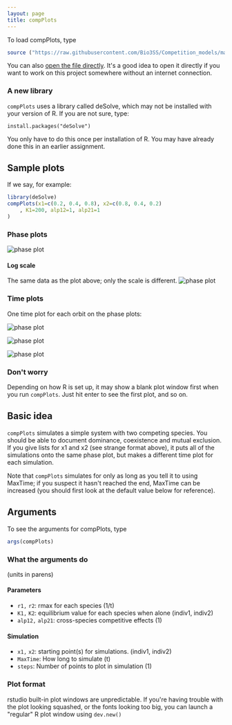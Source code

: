 ```yaml
---
layout: page
title: compPlots
---
```


To load compPlots, type

``` R
source ("https://raw.githubusercontent.com/Bio3SS/Competition_models/master/comp.R")
```

You can also [open the file directly](https://raw.githubusercontent.com/Bio3SS/Competition_models/master/comp.R). It's a good idea to open it directly if you want to work on this project somewhere without an internet connection.

### A new library

`compPlots` uses a library called deSolve, which may not be installed
with your version of R. If you are not sure, type:

``` RR
install.packages("deSolve")
```

You only have to do this once per installation of R. You may have
already done this in an earlier assignment.

Sample plots
------------

If we say, for example:

``` R
library(deSolve)
compPlots(x1=c(0.2, 0.4, 0.8), x2=c(0.8, 0.4, 0.2)
	, K1=200, alp12=1, alp21=1
)
``` 

### Phase plots

![phase plot](index.Rout-0.png)

#### Log scale

The same data as the plot above; only the scale is different.
![phase plot](index.Rout-1.png)

### Time plots

One time plot for each orbit on the phase plots:

![phase plot](index.Rout-2.png)

![phase plot](index.Rout-3.png)

![phase plot](index.Rout-4.png)

### Don't worry

Depending on how R is set up, it may show a blank plot window
first when you run `compPlots`. Just hit enter to see the first plot,
and so on.

Basic idea
----------

`compPlots` simulates a simple system with two competing species. You
should be able to document dominance, coexistence and mutual exclusion.
If you give lists for x1 and x2 (see strange format above), it puts all
of the simulations onto the same phase plot, but makes a different time
plot for each simulation.

Note that `compPlots` simulates for only as long as you tell it to using
MaxTime; if you suspect it hasn't reached the end, MaxTime can be
increased (you should first look at the default value below for
reference).

Arguments
---------

To see the arguments for compPlots, type
``` R
args(compPlots)
```

### What the arguments do

(units in parens)

#### Parameters

-   `r1,` `r2`: rmax for each species (1/t)
-   `K1,` `K2`: equilibrium value for each species when alone
    (indiv1, indiv2)
-   `alp12,` `alp21`: cross-species competitive effects (1)

#### Simulation

-   `x1,` `x2`: starting point(s) for simulations.
    (indiv1, indiv2)
-   `MaxTime`: How long to simulate (t)
-   `steps`: Number of points to plot in simulation (1)

### Plot format

rstudio built-in plot windows are unpredictable. If you're having trouble with the plot looking squashed, or the fonts looking too big, you can launch a "regular" R plot window using `dev.new()`
